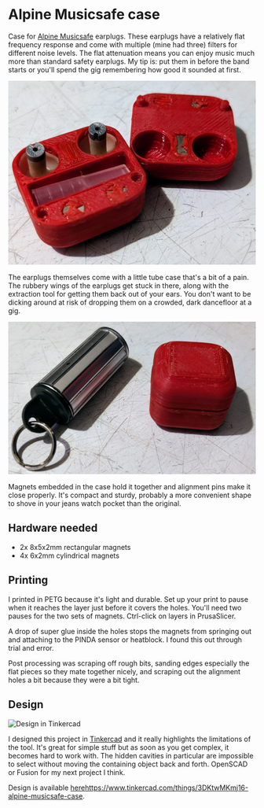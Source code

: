 # Alpine Musicsafe case
Case for [Alpine Musicsafe](https://www.alpinehearingprotection.com/products/musicsafe) earplugs. These earplugs have a relatively flat frequency response and come with
multiple (mine had three) filters for different noise levels. The flat attenuation means you can enjoy music much more than standard safety earplugs. My tip is: put them
in before the band starts or you'll spend the gig remembering how good it sounded at first.

![Completed case](case.jpg)

The earplugs themselves come with a little tube case that's a bit of a pain. The rubbery wings of the earplugs get stuck in there, along with the extraction tool for
getting them back out of your ears. You don't want to be dicking around at risk of dropping them on a crowded, dark dancefloor at a gig.

![Case compared to supplied case](case_comparison.jpg)

Magnets embedded in the case hold it together and alignment pins make it close properly. It's compact and sturdy, probably a more convenient shape to shove in your jeans
watch pocket than the original.

## Hardware needed
* 2x 8x5x2mm rectangular magnets
* 4x 6x2mm cylindrical magnets

## Printing
I printed in PETG because it's light and durable. Set up your print to pause when it reaches the layer just before it covers the holes. You'll need two pauses for the two sets
of magnets. Ctrl-click on layers in PrusaSlicer.

A drop of super glue inside the holes stops the magnets from springing out and attaching to the PINDA sensor or heatblock. I found this out through trial and error.

Post processing was scraping off rough bits, sanding edges especially the flat pieces so they mate together nicely, and
scraping out the alignment holes a bit because they were a bit tight.

## Design

![Design in Tinkercad](https://github.com/shermozle/alpine_musicsafe_case/assets/1082196/41f2a7e9-293b-46a6-8f0c-1272cc5993f9)

I designed this project in [Tinkercad](https://www.tinkercad.com/) and it really highlights the limitations of the tool. It's great for simple stuff but as soon as
you get complex, it becomes hard to work with. The hidden cavities in particular are impossible to select without moving the containing object back and forth. OpenSCAD
or Fusion for my next project I think.

Design is available [here](https://www.tinkercad.com/things/3DKtwMKmj16-alpine-musicsafe-case)https://www.tinkercad.com/things/3DKtwMKmj16-alpine-musicsafe-case.
